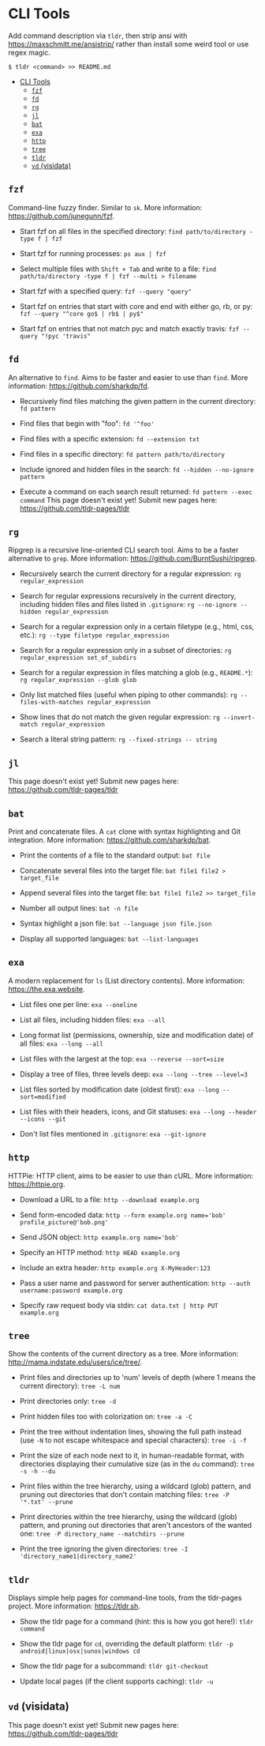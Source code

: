 # CLI Tools

Add command description via `tldr`, then strip ansi with https://maxschmitt.me/ansistrip/ rather than install some weird tool or use regex magic.

```
$ tldr <command> >> README.md
```

- [CLI Tools](#cli-tools)
  - [`fzf`](#fzf)
  - [`fd`](#fd)
  - [`rg`](#rg)
  - [`jl`](#jl)
  - [`bat`](#bat)
  - [`exa`](#exa)
  - [`http`](#http)
  - [`tree`](#tree)
  - [`tldr`](#tldr)
  - [`vd` (visidata)](#vd-visidata)

## `fzf`

Command-line fuzzy finder.
Similar to `sk`.
More information: <https://github.com/junegunn/fzf>.

- Start fzf on all files in the specified directory:
    `find path/to/directory -type f | fzf`

- Start fzf for running processes:
    `ps aux | fzf`

- Select multiple files with `Shift + Tab` and write to a file:
    `find path/to/directory -type f | fzf --multi > filename`

- Start fzf with a specified query:
    `fzf --query "query"`

- Start fzf on entries that start with core and end with either go, rb, or py:
    `fzf --query "^core go$ | rb$ | py$"`

- Start fzf on entries that not match pyc and match exactly travis:
    `fzf --query "!pyc 'travis"`

## `fd`

An alternative to `find`.
Aims to be faster and easier to use than `find`.
More information: <https://github.com/sharkdp/fd>.

- Recursively find files matching the given pattern in the current directory:
    `fd pattern`

- Find files that begin with "foo":
    `fd '^foo'`

- Find files with a specific extension:
    `fd --extension txt`

- Find files in a specific directory:
    `fd pattern path/to/directory`

- Include ignored and hidden files in the search:
    `fd --hidden --no-ignore pattern`

- Execute a command on each search result returned:
    `fd pattern --exec command`
This page doesn't exist yet!
Submit new pages here: https://github.com/tldr-pages/tldr

## `rg`

Ripgrep is a recursive line-oriented CLI search tool.
Aims to be a faster alternative to `grep`.
More information: <https://github.com/BurntSushi/ripgrep>.

- Recursively search the current directory for a regular expression:
    `rg regular_expression`

- Search for regular expressions recursively in the current directory, including hidden files and files listed in `.gitignore`:
    `rg --no-ignore --hidden regular_expression`

- Search for a regular expression only in a certain filetype (e.g., html, css, etc.):
    `rg --type filetype regular_expression`

- Search for a regular expression only in a subset of directories:
    `rg regular_expression set_of_subdirs`

- Search for a regular expression in files matching a glob (e.g., `README.*`):
    `rg regular_expression --glob glob`

- Only list matched files (useful when piping to other commands):
    `rg --files-with-matches regular_expression`

- Show lines that do not match the given regular expression:
    `rg --invert-match regular_expression`

- Search a literal string pattern:
    `rg --fixed-strings -- string`

## `jl`

This page doesn't exist yet!
Submit new pages here: https://github.com/tldr-pages/tldr

## `bat`

Print and concatenate files.
A `cat` clone with syntax highlighting and Git integration.
More information: <https://github.com/sharkdp/bat>.

- Print the contents of a file to the standard output:
    `bat file`

- Concatenate several files into the target file:
    `bat file1 file2 > target_file`

- Append several files into the target file:
    `bat file1 file2 >> target_file`

- Number all output lines:
    `bat -n file`

- Syntax highlight a json file:
    `bat --language json file.json`

- Display all supported languages:
    `bat --list-languages`

## `exa`

A modern replacement for `ls` (List directory contents).
More information: <https://the.exa.website>.

- List files one per line:
    `exa --oneline`

- List all files, including hidden files:
    `exa --all`

- Long format list (permissions, ownership, size and modification date) of all files:
    `exa --long --all`

- List files with the largest at the top:
    `exa --reverse --sort=size`

- Display a tree of files, three levels deep:
    `exa --long --tree --level=3`

- List files sorted by modification date (oldest first):
    `exa --long --sort=modified`

- List files with their headers, icons, and Git statuses:
    `exa --long --header --icons --git`

- Don't list files mentioned in `.gitignore`:
    `exa --git-ignore`

## `http`

HTTPie: HTTP client, aims to be easier to use than cURL.
More information: <https://httpie.org>.

- Download a URL to a file:
    `http --download example.org`

- Send form-encoded data:
    `http --form example.org name='bob' profile_picture@'bob.png'`

- Send JSON object:
    `http example.org name='bob'`

- Specify an HTTP method:
    `http HEAD example.org`

- Include an extra header:
    `http example.org X-MyHeader:123`

- Pass a user name and password for server authentication:
    `http --auth username:password example.org`

- Specify raw request body via stdin:
    `cat data.txt | http PUT example.org`

## `tree`

Show the contents of the current directory as a tree.
More information: <http://mama.indstate.edu/users/ice/tree/>.

- Print files and directories up to 'num' levels of depth (where 1 means the current directory):
    `tree -L num`

- Print directories only:
    `tree -d`

- Print hidden files too with colorization on:
    `tree -a -C`

- Print the tree without indentation lines, showing the full path instead (use `-N` to not escape whitespace and special characters):
    `tree -i -f`

- Print the size of each node next to it, in human-readable format, with directories displaying their cumulative size (as in the `du` command):
    `tree -s -h --du`

- Print files within the tree hierarchy, using a wildcard (glob) pattern, and pruning out directories that don't contain matching files:
    `tree -P '*.txt' --prune`

- Print directories within the tree hierarchy, using the wildcard (glob) pattern, and pruning out directories that aren't ancestors of the wanted one:
    `tree -P directory_name --matchdirs --prune`

- Print the tree ignoring the given directories:
    `tree -I 'directory_name1|directory_name2'`

## `tldr`

Displays simple help pages for command-line tools, from the tldr-pages project.
More information: <https://tldr.sh>.

- Show the tldr page for a command (hint: this is how you got here!):
    `tldr command`

- Show the tldr page for `cd`, overriding the default platform:
    `tldr -p android|linux|osx|sunos|windows cd`

- Show the tldr page for a subcommand:
    `tldr git-checkout`

- Update local pages (if the client supports caching):
    `tldr -u`

## `vd` (visidata)

This page doesn't exist yet!
Submit new pages here: https://github.com/tldr-pages/tldr
